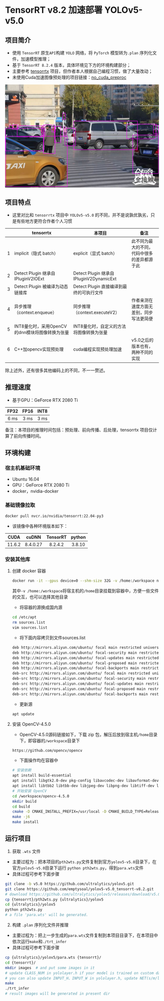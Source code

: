 # TensorRT v8.2 加速部署 YOLOv5-v5.0

## 项目简介

- 使用 `TensorRT` 原生`API`构建 `YOLO` 网络，将 `PyTorch` 模型转为`.plan` 序列化文件，加速模型推理；
- 基于 `TensorRT 8.2.4` 版本，具体环境见下方的环境构建部分；
- 主要参考 [tensorrtx](https://github.com/wang-xinyu/tensorrtx) 项目，但作者本人根据自己编程习惯，做了大量改动；
- 未使用Cuda加速图像预处理的项目链接：[no_cuda_preproc](https://github.com/emptysoal/TensorRT-v8-YOLOv5-v5.0/tree/cpp-preproc)

![](samples/_002.jpeg)

## 项目特点

- 这里对比和 `tensorrtx` 项目中 `YOLOv5-v5.0` 的不同，并不是说孰优孰劣，只是有些地方更符合作者个人习惯

|      | tensorrtx                                       | 本项目                                   | 备注                                         |
| ---- | ----------------------------------------------- | ---------------------------------------- | -------------------------------------------- |
| 1    | implicit（隐式 batch）                          | explicit（显式 batch）                   | 此不同为最大的不同，代码中很多的差异都源于此 |
| 2    | Detect Plugin 继承自 IPluginV2IOExt             | Detect Plugin 继承自 IPluginV2DynamicExt |                                              |
| 3    | Detect Plugin 被编译为动态链接库                | Detect Plugin 直接编译到最终的可执行文件 |                                              |
| 4    | 异步推理（context.enqueue）                     | 同步推理（context.executeV2）            | 作者亲测在速度方面无差别，同步写法更简便     |
| 5    | INT8量化时，采用OpenCV的dnn模块将图像转换为张量 | INT8量化时，自定义的方法将图像转换为张量 |                                            |
| 6    | C++加opencv实现预处理                           | cuda编程实现预处理加速                   | v5.0之后的版本也有，两种不同的实现           |

除上述外，还有很多其他编码上的不同，不一一赘述。

## 推理速度

- 基于GPU：GeForce RTX 2080 Ti

| FP32  | FP16 | INT8 |
| :---: | :--: | :--: |
| 6 ms | 3 ms | 3 ms |

备注：本项目的推理时间包括：预处理、前向传播、后处理，tensorrtx 项目仅计算了前向传播时间。

## 环境构建

### 宿主机基础环境

- Ubuntu 16.04
- GPU：GeForce RTX 2080 Ti
- docker，nvidia-docker

### 基础镜像拉取

```bash
docker pull nvcr.io/nvidia/tensorrt:22.04-py3
```

- 该镜像中各种环境版本如下：

|  CUDA  |  cuDNN   | TensorRT | python |
| :----: | :------: | :------: | :----: |
| 11.6.2 | 8.4.0.27 | 8.2.4.2  | 3.8.10 |

### 安装其他库

1. 创建 docker 容器

   ```bash
   docker run -it --gpus device=0 --shm-size 32G -v /home:/workspace nvcr.io/nvidia/tensorrt:22.04-py3 bash
   ```

   其中`-v /home:/workspace`将宿主机的`/home`目录挂载到容器中，方便一些文件的交互，也可以选择其他目录

   - 将容器的源换成国内源

   ```bash
   cd /etc/apt
   rm sources.list
   vim sources.list
   ```

   - 将下面内容拷贝到文件sources.list

   ```bash
   deb http://mirrors.aliyun.com/ubuntu/ focal main restricted universe multiverse
   deb http://mirrors.aliyun.com/ubuntu/ focal-security main restricted universe multiverse
   deb http://mirrors.aliyun.com/ubuntu/ focal-updates main restricted universe multiverse
   deb http://mirrors.aliyun.com/ubuntu/ focal-proposed main restricted universe multiverse
   deb http://mirrors.aliyun.com/ubuntu/ focal-backports main restricted universe multiverse
   deb-src http://mirrors.aliyun.com/ubuntu/ focal main restricted universe multiverse
   deb-src http://mirrors.aliyun.com/ubuntu/ focal-security main restricted universe multiverse
   deb-src http://mirrors.aliyun.com/ubuntu/ focal-updates main restricted universe multiverse
   deb-src http://mirrors.aliyun.com/ubuntu/ focal-proposed main restricted universe multiverse
   deb-src http://mirrors.aliyun.com/ubuntu/ focal-backports main restricted universe multiverse
   ```

   - 更新源

   ```bash
   apt update
   ```

2. 安装 OpenCV-4.5.0

   - OpenCV-4.5.0源码链接如下，下载 zip 包，解压后放到宿主机`/home`目录下，即容器的`/workspace`目录下

   ```bash
   https://github.com/opencv/opencv
   ```

   - 下面操作均在容器中

   ```bash
   # 安装依赖
   apt install build-essential
   apt install libgtk2.0-dev pkg-config libavcodec-dev libavformat-dev libswscale-dev
   apt install libtbb2 libtbb-dev libjpeg-dev libpng-dev libtiff-dev libdc1394-22-dev
   # 开始安装 OpenCV
   cd /workspace/opencv-4.5.0
   mkdir build
   cd build
   cmake -D CMAKE_INSTALL_PREFIX=/usr/local -D CMAKE_BUILD_TYPE=Release -D OPENCV_GENERATE_PKGCONFIG=ON -D OPENCV_ENABLE_NONFREE=True ..
   make -j6
   make install
   ```

## 运行项目

1. 获取 `.wts` 文件

- 主要过程为：把本项目的`pth2wts.py`文件复制到官方`yolov5-v5.0`目录下，在官方`yolov5-v5.0`目录下运行 `python pth2wts.py`，得到`para.wts`文件
- 具体过程可参考下面步骤

```bash
git clone -b v5.0 https://github.com/ultralytics/yolov5.git
git clone https://github.com/emptysoal/yolov5-v5.0_tensorrt-v8.2.git
# download https://github.com/ultralytics/yolov5/releases/download/v5.0/yolov5s.pt
cp {tensorrt}/pth2wts.py {ultralytics}/yolov5
cd {ultralytics}/yolov5
python pth2wts.py
# a file 'para.wts' will be generated.
```

2. 构建 `.plan` 序列化文件并推理

- 主要过程为：把上一步生成的`para.wts`文件复制到本项目目录下，在本项目中依次运行`make`和`./trt_infer`
- 具体过程可参考下面步骤

```bash
cp {ultralytics}/yolov5/para.wts {tensorrt}/
cd {tensorrt}/
mkdir images  # and put some images in it
# update CLASS_NUM in yololayer.h if your model is trained on custom dataset
# you can also update INPUT_H、INPUT_W in yololayer.h, update NET(s/m/l/x) in trt_infer.cpp
make
./trt_infer
# result images will be generated in present dir
```

